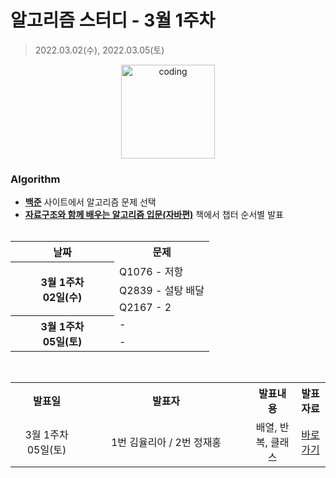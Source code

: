 # 알고리즘 스터디 - 3월 1주차

> 2022.03.02(수), 2022.03.05(토)

<p align="center">
  <img src="https://user-images.githubusercontent.com/66001046/152260938-51b1334f-297f-4092-8f37-f02dc9cd3a07.png" alt="coding" width="150px" />
</p>



### Algorithm

- [**백준**](https://www.acmicpc.net/) 사이트에서 알고리즘 문제 선택
- [**자료구조와 함께 배우는 알고리즘 입문(자바편)**](https://www.easyspub.co.kr/) 책에서 챕터 순서별 발표<br><br>
<table>
	<tr>
		<th align="center">날짜</th>
		<th align="center">문제</th>
	</tr>
	<tr>
		<th rowspan="3" align="center" width="150px">
		3월 1주차<br>02일(수)
		</th>
		<td> Q1076 - 저항 </td>
	</tr>
	<tr>
		<td> Q2839 - 설탕 배달 </td>
	</tr>
	<tr>
		<td> Q2167 - 2 </td>
	</tr>
	<tr>
		<th rowspan="2" align="center" width="150px">
		3월 1주차<br>05일(토)
		</th>
		<td> - </td>
	</tr>
	<tr>
		<td> - </td>
	</tr>
</table>
<br>
<table>
	<tr>
		<th>발표일</th>
		<th width="250px">발표자</th>
		<th>발표내용</th>
		<th>발표자료</th>
	</tr>
	<tr>
		<td align="center" width="100px">3월 1주차<br>05일(토)</td>
		<td align="center">1번 김율리아 / 2번 정재홍</td>
		<td align="center">배열, 반복, 클래스</td>
		<td align="center"><a href="">바로가기</td>
</table>

